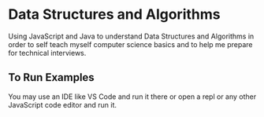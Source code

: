 # Data Structures and Algorithms

Using JavaScript and Java to understand Data Structures and Algorithms in order to self
teach myself computer science basics and to help me prepare for technical
interviews.

## To Run Examples
You may use an IDE like VS Code and run it there or open a repl or any other
JavaScript code editor and run it.